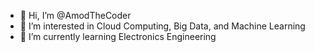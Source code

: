 - 👋 Hi, I’m @AmodTheCoder
- 👀 I’m interested in Cloud Computing, Big Data, and Machine Learning
- 🌱 I’m currently learning Electronics Engineering
